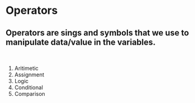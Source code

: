 # Operators
## Operators are sings and symbols that we use to manipulate data/value in the variables.
<br>

<ol>
    <li>Aritimetic </li>
    <li>Assignment</li>
    <li>Logic</li> 
    <li>Conditional</li>
    <li>Comparison</li>
</ol>